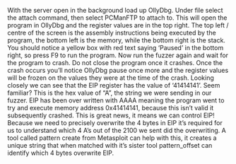 With the server open in the background load up OllyDbg. Under file select the attach command, then select PCManFTP to attach to.
This will open the program in OllyDbg and the register values are in the top right. The top left / centre of the screen is the assembly instructions being executed by the program, the bottom left is the memory, while the bottom right is the stack. You should notice a yellow box with red text saying ‘Paused’ in the bottom right, so press F9 to run the program. Now run the fuzzer again and wait for the program to crash. Do not close the program once it crashes. Once the crash occurs you’ll notice OllyDbg pause once more and the register values will be frozen on the values they were at the time of the crash.
Looking closely we can see that the EIP register has the value of ‘41414141’. Seem familiar? This is the hex value of “A”, the string we were sending in our fuzzer. EIP has been over written with AAAA meaning the program went to try and execute memory address 0x41414141, because this isn’t valid it subsequently crashed. This is great news, it means we can control EIP! Because we need to precisely overwrite the 4 bytes in EIP it’s required for us to understand which 4 A’s out of the 2100 we sent did the overwriting. A tool called pattern create from Metasploit can help with this, it creates a unique string that when matched with it’s sister tool pattern_offset can identify which 4 bytes overwrite EIP.
